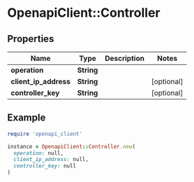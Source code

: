 # OpenapiClient::Controller

## Properties

| Name | Type | Description | Notes |
| ---- | ---- | ----------- | ----- |
| **operation** | **String** |  |  |
| **client_ip_address** | **String** |  | [optional] |
| **controller_key** | **String** |  | [optional] |

## Example

```ruby
require 'openapi_client'

instance = OpenapiClient::Controller.new(
  operation: null,
  client_ip_address: null,
  controller_key: null
)
```

